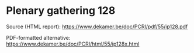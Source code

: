 # Plenary gathering 128

Source (HTML report): https://www.dekamer.be/doc/PCRI/pdf/55/ip128.pdf

PDF-formatted alternative: https://www.dekamer.be/doc/PCRI/html/55/ip128x.html


